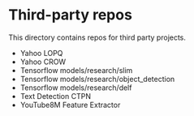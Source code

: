 # Third-party repos

This directory contains repos for third party projects.

- Yahoo LOPQ
- Yahoo CROW
- Tensorflow models/research/slim
- Tensorflow models/research/object_detection
- Tensorflow models/research/delf
- Text Detection CTPN 
- YouTube8M Feature Extractor 